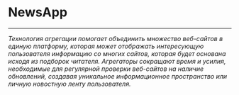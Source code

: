 # NewsApp
------------------------------------------------------------------------------------------------------------------------------
*Технология агрегации помогает объединить множество веб-сайтов в единую платформу, которая может отображать интересующую пользователя информацию со многих сайтов, которая будет основана исходя из подборок читателя. Агрегаторы сокращают время и усилия, необходимые для регулярной проверки веб-сайтов на наличие обновлений, создавая уникальное информационное пространство или личную новостную ленту пользователя.*

